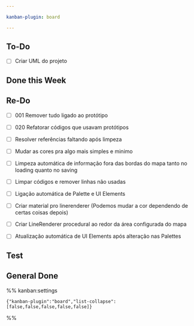 ```yaml
---

kanban-plugin: board

---
```


## To-Do

- [ ] Criar UML do projeto


## Done this Week



## Re-Do

- [ ] 001 Remover tudo ligado ao protótipo
- [ ] 020 Refatorar códigos que usavam protótipos
- [ ] Resolver referências faltando após limpeza
- [ ] Mudar as cores pra algo mais simples e minimo
- [ ] Limpeza automática de informação fora das bordas do mapa tanto no loading quanto no saving
- [ ] Limpar códigos e remover linhas não usadas
- [ ] Ligação automática de Palette e UI Elements
- [ ] Criar material pro linerenderer (Podemos mudar a cor dependendo de certas coisas depois)
- [ ] Criar LineRenderer procedural ao redor da área configurada do mapa
- [ ] Atualização automática de UI Elements após alteração nas Palettes


## Test



## General Done





%% kanban:settings
```
{"kanban-plugin":"board","list-collapse":[false,false,false,false,false]}
```
%%